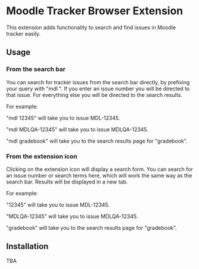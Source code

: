 # Moodle Tracker Browser Extension

This extension adds functionality to search and find issues in Moodle tracker easily.

## Usage

### From the search bar

You can search for tracker issues from the search bar directly, by prefixing your query with "mdl ". If you enter an issue number you will be directed to that issue. For everything else you will be directed to the search results.

For example:

"mdl 12345" will take you to issue MDL-12345.

"mdl MDLQA-12345" will take you to issue MDLQA-12345.

"mdl gradebook" will take you to the search results page for "gradebook".

### From the extension icon

Clicking on the extension icon will display a search form. You can search for an issue number or search terms here, which will work the same way as the search bar. Results will be displayed in a new tab.

For example:

"12345" will take you to issue MDL-12345.

"MDLQA-12345" will take you to issue MDLQA-12345.

"gradebook" will take you to the search results page for "gradebook".

## Installation

TBA